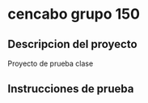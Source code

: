 # cencabo grupo 150
## Descripcion del proyecto
Proyecto de prueba clase
## Instrucciones de prueba
